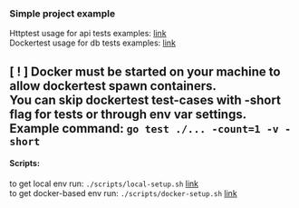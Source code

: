 ### Simple project example  

Httptest usage for api tests examples: [link](https://github.com/rodkevich/mvpbe/blob/master/internal/domain/sample/controller_test.go)  
Dockertest usage for db tests examples: [link](https://github.com/rodkevich/mvpbe/blob/master/internal/domain/sample/datasource/sample_datasource_test.go)  

[ ! ] Docker must be started on your machine to allow dockertest spawn containers.  
You can skip dockertest test-cases with -short flag for tests or through env var settings.  
Example command: ``go test ./... -count=1 -v -short``  
--
#### Scripts:  
to get local env run: `./scripts/local-setup.sh` [link](https://github.com/rodkevich/mvpbe/blob/master/scripts/local-setup.sh)  
to get docker-based env run: `./scripts/docker-setup.sh` [link](https://github.com/rodkevich/mvpbe/blob/master/scripts/docker-setup.sh)  
